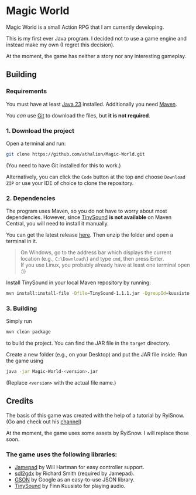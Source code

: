# Magic World

Magic World is a small Action RPG that I am currently developing.

This is my first ever Java program. I decided not to use a game engine and instead make my own (I regret this decision).

At the moment, the game has neither a story nor any interesting gameplay.

## Building

### Requirements

You must have at least [Java 23](https://www.oracle.com/java/technologies/downloads/) installed. Additionally you need [Maven](https://maven.apache.org/).

You *can* use [Git](https://git-scm.com/) to download the files, but **it is not required**.

### 1. Download the project

Open a terminal and run:

```bash
git clone https://github.com/athalion/Magic-World.git
```
(You need to have Git installed for this to work.)

Alternatively, you can click the `Code` button at the top and choose `Download ZIP` or use your IDE of choice to clone the repository.

### 2. Dependencies

The program uses Maven, so you do not have to worry about most dependencies. However, since [TinySound](https://github.com/finnkuusisto/TinySound) **is not available** on Maven Central, you will need to install it manually.

You can get the latest release [here](https://finnkuusisto.github.io/TinySound/releases/tinysound-1.1.1.zip). Then unzip the folder and open a terminal in it.

> On Windows, go to the address bar which displays the current location (e.g., `C:\Download\`) and type `cmd`, then press Enter.  
> If you use Linux, you probably already have at least one terminal open :))

Install TinySound in your local Maven repository by running:

```bash
mvn install:install-file -Dfile=TinySound-1.1.1.jar -DgroupId=kuusisto -DartifactId=tinysound -Dversion=1.1.1 -Dpackaging=jar
```

### 3. Building

Simply run

```bash
mvn clean package
```

to build the project. You can find the JAR file in the `target` directory.

Create a new folder (e.g., on your Desktop) and put the JAR file inside. Run the game using

```bash
java -jar Magic-World-<version>.jar
```
(Replace `<version>` with the actual file name.)

## Credits

The basis of this game was created with the help of a tutorial by RyiSnow. (Go and check out his [channel](https://youtube.com/@RyiSnow))

At the moment, the game uses some assets by RyiSnow. I will replace those soon.

### The game uses the following libraries:

- [Jamepad](https://github.com/williamahartman/Jamepad) by Will Hartman for easy controller support.
- [sdl2gdx](https://github.com/electronstudio/sdl2gdx) by Richard Smith (required by Jamepad).
- [GSON](https://github.com/google/gson) by Google as an easy-to-use JSON library.
- [TinySound](https://github.com/finnkuusisto/TinySound) by Finn Kuusisto for playing audio.
